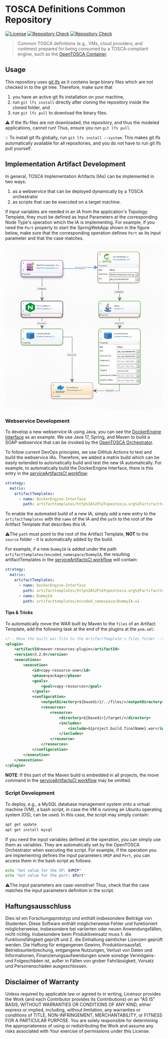 # TOSCA Definitions Common Repository

[![License](https://img.shields.io/badge/License-Apache%202.0-blue.svg)](https://opensource.org/licenses/Apache-2.0)
[![Repository Check](https://github.com/OpenTOSCA/tosca-definitions-common/workflows/Repository%20Check/badge.svg?branch=main)](https://github.com/OpenTOSCA/tosca-definitions-common/actions?query=workflow%3A%22Repository+Check%22+branch%3Amain)
[![Repository Check](https://github.com/OpenTOSCA/tosca-definitions-common/workflows/WAR%20Builds%20and%20Test/badge.svg?branch=main)](https://github.com/OpenTOSCA/tosca-definitions-common/actions?query=workflow%3A%22WAR+Builds+and+Test%22+branch%3Amain)

> Common TOSCA definitions (e.g., VMs, cloud providers, and runtimes) prepared for being consumed by a TOSCA-compliant engine, such as the [OpenTOSCA Container](http://opentosca.github.io/container).

## Usage

This repository uses [git lfs](https://git-lfs.github.com/) as it contains large binary files which are not checked in to the git tree.
Therefore, make sure that
  1. you have an active git lfs installation on your machine,
  2. run `git lfs install` directly after cloning the repository inside the cloned folder, and
  3. run `git lfs pull` to download the binary files.

⚠️ If the lfs-files are not downloaded, the repository, and thus the modeled applications, cannot run! 
Thus, ensure you run `git lfs pull`.

💡 To install git lfs globally, run `git lfs install --system`. 
This makes git lfs automatically available for all repositories, and you do not have to run git lfs pull yourself.

## Implementation Artifact Development

In general, TOSCA Implementation Artifacts (IAs) can be implemented in two ways:
1. as a webservice that can be deployed dynamically by a TOSCA orchestrator
2. as scripts that can be executed on a target machine.

If input variables are needed in an IA from the application's Topology Template, they must be defined as Input Parameters at the corresponding Node Type's operation which the IA is implementing.
For example, if you need the `Port` property to start the SpringWebApp shown in the figure below, make sure that the corresponding operation defines `Port` as its input parameter and that the case matches.

![RealWorldApplication](docs/RealWorldApplication.jpg)

### Webservice Development

To develop a new webservice IA using Java, you can see the [DockerEngine Interface](artifacttemplates/http%253A%252F%252Fopentosca.org%252Fartifacttemplates/DockerEngine_DockerEngine-Interface-w1) as an example.
We use Java 17, Spring, and Maven to build a SOAP webservice that can be invoked by the [OpenTOSCA Orchestrator](https://github.com/OpenTOSCA/container).

To follow current DevOps principles, we use GitHub Actions to test and build the webservice IAs.
Therefore, we added a matrix build which can be easily extended to automatically build and test the new IA automatically.
For example, to automatically build the DockerEngine Interface, there is this entry in the [serviceArtifactsCI workflow](.github/workflows/serviceArtifactsCI.yml):

```yaml
strategy:
  matrix:
    artifactTemplates:
      - name: DockerEngine-Interface
        path: artifacttemplates/http%3A%2F%2Fopentosca.org%2Fartifacttemplates/DockerEngine_DockerEngine-Interface-w1
```

To enable the automated build of a new IA, simply add a new entry to the `artifactTemplates` with the `name` of the IA and
the `path` to the root of the Artifact Template that describes this IA.

⚠️The `path` must point to the root of the Artifact Template, **NOT** to the `source` folder - it is automatically added by the build.

For example, if a new `DummyIA` is added under the path `artifacttemplates/encoded_namespace/DummyIA`, the resulting artifactTemplates in the [serviceArtifactsCI workflow](.github/workflows/serviceArtifactsCI.yml) will contain:

```yaml
strategy:
  matrix:
    artifactTemplates:
      - name: DockerEngine-Interface
        path: artifacttemplates/http%3A%2F%2Fopentosca.org%2Fartifacttemplates/DockerEngine_DockerEngine-Interface-w1
      - name: DummyIA
        path: artifacttemplates/encoded_namespace/DummyIA-w1
```

#### Tips & Tricks

To automatically move the WAR built by Maven to the `files` of an Artifact Template, add the following task at the end of the plugins at the `pom.xml`:

````xml
<!-- Move the built war file to the ArtifactTemplate's files folder -->
<plugin>
    <artifactId>maven-resources-plugin</artifactId>
    <version>3.2.0</version>
    <executions>
        <execution>
            <id>copy-resource-one</id>
            <phase>package</phase>
            <goals>
                <goal>copy-resources</goal>
            </goals>
            <configuration>
                <outputDirectory>${basedir}/../files/</outputDirectory>
                <resources>
                    <resource>
                        <directory>${basedir}/target/</directory>
                        <includes>
                            <include>${project.build.finalName}.war</include>
                        </includes>
                    </resource>
                </resources>
            </configuration>
        </execution>
    </executions>
</plugin>
````

**NOTE**: If this part of the Maven build is embedded in all projects, the move command in the [serviceArtifactsCI workflow](.github/workflows/serviceArtifactsCI.yml) may be omitted.

### Script Development

To deploy, e.g., a MySQL database management system onto a virtual machine (VM), a bash script, in case the VM is running an Ubuntu operating system (OS), can be used.
In this case, the script may simply contain: 

```bash
apt get update
apt get install mysql
```

If you need the input variables defined at the operation, you can simply use them as variables.
They are automatically set by the OpenTOSCA Orchestrator when executing the script.
For example, if the operation you are implementing defines the input parameters `VMIP` and `Port`, you can access them in the bash script as follows:

```bash
echo "Got value for the IP: $VMIP"
echo "Got value for the port: $Port"
```

⚠️The input parameters are case-sensitive! Thus, check that the case matches the input parameters definition in the script.

## Haftungsausschluss

Dies ist ein Forschungsprototyp und enthält insbesondere Beiträge von Studenten.
Diese Software enthält möglicherweise Fehler und funktioniert möglicherweise, insbesondere bei variierten oder neuen Anwendungsfällen, nicht richtig.
Insbesondere beim Produktiveinsatz muss 1. die Funktionsfähigkeit geprüft und 2. die Einhaltung sämtlicher Lizenzen geprüft werden.
Die Haftung für entgangenen Gewinn, Produktionsausfall, Betriebsunterbrechung, entgangene Nutzungen, Verlust von Daten und Informationen, Finanzierungsaufwendungen sowie sonstige Vermögens- und Folgeschäden ist, außer in Fällen von grober Fahrlässigkeit, Vorsatz und Personenschäden ausgeschlossen.

## Disclaimer of Warranty

Unless required by applicable law or agreed to in writing, Licensor provides the Work (and each Contributor
provides its Contributions) on an "AS IS" BASIS, WITHOUT WARRANTIES OR CONDITIONS OF ANY KIND, either express
or implied, including, without limitation, any warranties or conditions of TITLE, NON-INFRINGEMENT,
MERCHANTABILITY, or FITNESS FOR A PARTICULAR PURPOSE. You are solely responsible for determining the
appropriateness of using or redistributing the Work and assume any risks associated with Your exercise of
permissions under this License.
